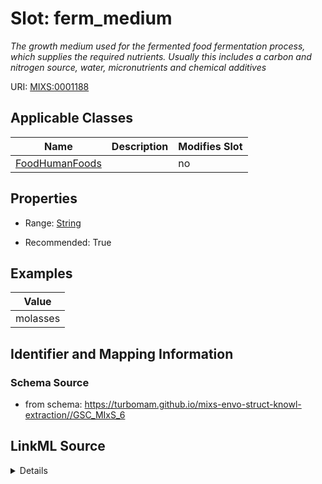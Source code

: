 # Slot: ferm_medium


_The growth medium used for the fermented food fermentation process, which supplies the required nutrients.  Usually this includes a carbon and nitrogen source, water, micronutrients and chemical additives_



URI: [MIXS:0001188](https://w3id.org/mixs/0001188)



<!-- no inheritance hierarchy -->




## Applicable Classes

| Name | Description | Modifies Slot |
| --- | --- | --- |
[FoodHumanFoods](FoodHumanFoods.md) |  |  no  |







## Properties

* Range: [String](String.md)

* Recommended: True






## Examples

| Value |
| --- |
| molasses |

## Identifier and Mapping Information







### Schema Source


* from schema: https://turbomam.github.io/mixs-envo-struct-knowl-extraction//GSC_MIxS_6




## LinkML Source

<details>
```yaml
name: ferm_medium
description: The growth medium used for the fermented food fermentation process, which
  supplies the required nutrients.  Usually this includes a carbon and nitrogen source,
  water, micronutrients and chemical additives
title: fermentation medium
notes:
- fermentation
examples:
- value: molasses
from_schema: https://turbomam.github.io/mixs-envo-struct-knowl-extraction//GSC_MIxS_6
rank: 1000
slot_uri: MIXS:0001188
multivalued: false
alias: ferm_medium
domain_of:
- FoodHumanFoods
range: string
recommended: true

```
</details>